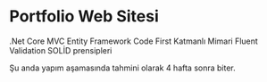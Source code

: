 <h1>Portfolio Web Sitesi</h1>
<th>
  <tr>.Net Core MVC</tr>
  <tr>Entity Framework Code First</tr>
  <tr>Katmanlı Mimari</tr>
  <tr>Fluent Validation</tr>
  <tr>SOLİD prensipleri</tr>
</th>

<p>Şu anda yapım aşamasında tahmini olarak 4 hafta sonra biter.</p>
